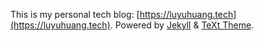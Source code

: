 This is my personal tech blog: [https://luyuhuang.tech](https://luyuhuang.tech). Powered by [Jekyll](https://jekyllrb.com/) & [TeXt Theme](https://github.com/kitian616/jekyll-TeXt-theme).
